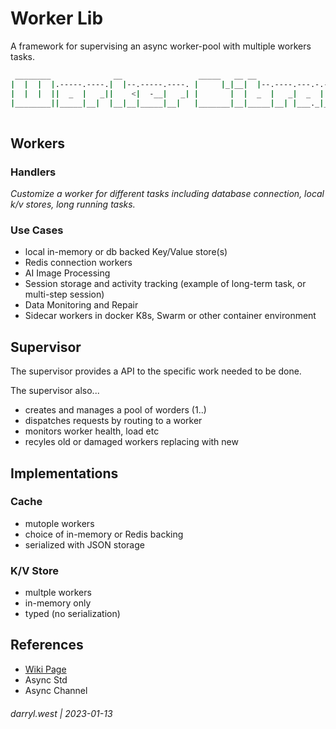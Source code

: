 # Worker Lib

A framework for supervising an async worker-pool with multiple workers tasks.

```bash
 ________              __                 _____   __ __
|  |  |  |.-----.----.|  |--.-----.----. |     |_|__|  |--.----.---.-.----.--.--.
|  |  |  ||  _  |   _||    <|  -__|   _| |       |  |  _  |   _|  _  |   _|  |  |
|________||_____|__|  |__|__|_____|__|   |_______|__|_____|__| |___._|__| |___  |
                                                                          |_____|
```

## Workers

### Handlers

_Customize a worker for different tasks including database connection, local k/v stores, long running tasks._

### Use Cases

* local in-memory or db backed Key/Value store(s)
* Redis connection workers
* AI Image Processing
* Session storage and activity tracking (example of long-term task, or multi-step session)
* Data Monitoring and Repair
* Sidecar workers in docker K8s, Swarm or other container environment

## Supervisor

The supervisor provides a API to the specific work needed to be done.  

The supervisor also...

* creates and manages a pool of worders (1..)
* dispatches requests by routing to a worker
* monitors worker health, load etc
* recyles old or damaged workers replacing with new

## Implementations

### Cache

* mutople workers
* choice of in-memory or Redis backing
* serialized with JSON storage

### K/V Store

* multple workers
* in-memory only
* typed (no serialization)

## References

* [Wiki Page](https://github.com/darrylwest/worker-lib/wiki)
* Async Std
* Async Channel

###### darryl.west | 2023-01-13

